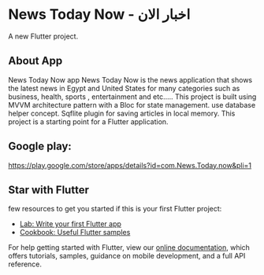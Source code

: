 # News Today Now - اخبار الان

A new Flutter project.

## About App
News Today Now app
News Today Now is the news application that shows the latest news in Egypt and United States for many categories such as business, health, sports , entertainment and etc.....
This project is built using MVVM architecture pattern with a Bloc for state management. use database helper concept. Sqflite plugin for saving articles in local memory.
This project is a starting point for a Flutter application.
## Google play: 
https://play.google.com/store/apps/details?id=com.News.Today.now&pli=1 
## Star with Flutter
few resources to get you started if this is your first Flutter project:

- [Lab: Write your first Flutter app](https://flutter.dev/docs/get-started/codelab)
- [Cookbook: Useful Flutter samples](https://flutter.dev/docs/cookbook)

For help getting started with Flutter, view our
[online documentation](https://flutter.dev/docs), which offers tutorials,
samples, guidance on mobile development, and a full API reference.
